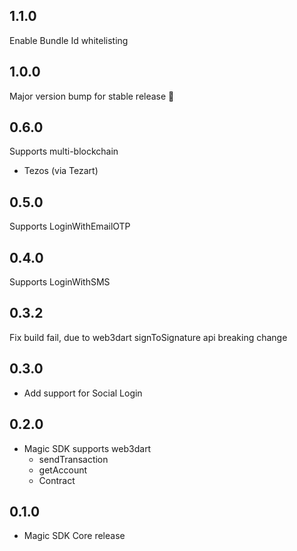## 1.1.0

Enable Bundle Id whitelisting 

## 1.0.0

Major version bump for stable release 🚀

## 0.6.0

Supports multi-blockchain
* Tezos (via Tezart)

## 0.5.0

Supports LoginWithEmailOTP

## 0.4.0

Supports LoginWithSMS

## 0.3.2

Fix build fail, due to web3dart signToSignature api breaking change

## 0.3.0

* Add support for Social Login

## 0.2.0

* Magic SDK supports web3dart
    * sendTransaction
    * getAccount
    * Contract

## 0.1.0

* Magic SDK Core release
